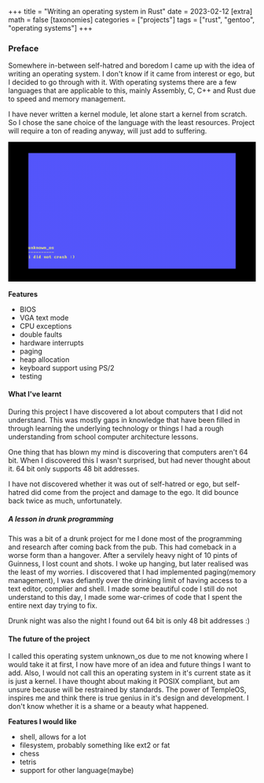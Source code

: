 +++
title = "Writing an operating system in Rust"
date = 2023-02-12
[extra]
math = false
[taxonomies]
categories = ["projects"]
tags = ["rust", "gentoo", "operating systems"]
+++

### Preface
Somewhere in-between self-hatred and boredom I came up with the idea of writing an 
operating system. I don't know if it came from interest or ego, but I decided to go through with it. With
operating systems there are a few languages that are applicable to this, mainly Assembly, C, C++ 
and Rust due to speed and memory management.

I have never written a kernel module, let alone start a kernel from scratch. So I chose the sane choice 
of the language with the least resources. Project will require a ton of reading anyway, will just add to
suffering.

![typing out hello world in kernel](helloWorld.gif)

__Features__
- BIOS
- VGA text mode
- CPU exceptions
- double faults
- hardware interrupts
- paging
- heap allocation
- keyboard support using PS/2
- testing

#### What I've learnt
During this project I have discovered a lot about computers that I did not understand. This was mostly
gaps in knowledge that have been filled in through learning the underlying technology or things I had 
a rough understanding from school computer architecture lessons. 

One thing that has blown my mind is discovering that computers aren't 64 bit. When I discovered this 
I wasn't surprised, but had never thought about it. 64 bit only supports 48 bit addresses.

I have not discovered whether it was out of self-hatred or ego, but self-hatred did come from the 
project and damage to the ego. It did bounce back twice as much, unfortunately.


##### A lesson in drunk programming
This was a bit of a drunk project for me I done most of the programming and research after coming back 
from the pub. This had comeback in a worse form than a hangover. After a servilely heavy night 
of 10 pints of Guinness, I lost count and shots. I  woke up hanging, but later realised was the least of 
my worries. I discovered that I had implemented paging(memory management), I was defiantly over 
the drinking limit of having access to a text editor, complier and shell. I made some beautiful code I 
still do not understand to this day, I made some war-crimes of code that I spent the entire next day 
trying to fix. 

Drunk night was also the night I found out 64 bit is only 48 bit addresses :)

#### The future of the project
I called this operating system unknown_os due to me not knowing where I would take it at first, I now 
have more of an idea and future things I want to add. Also, I would not call this an operating system
in it's current state as it is just a kernel. I have thought about making it POSIX compliant, but am 
unsure because will be restrained by standards. The power of TempleOS, inspires me and think there is
true genius in it's design and development. I don't know whether it is a shame or a beauty what happened. 

__Features I would like__
- shell, allows for a lot
- filesystem, probably something like ext2 or fat
- chess
- tetris
- support for other language(maybe)
